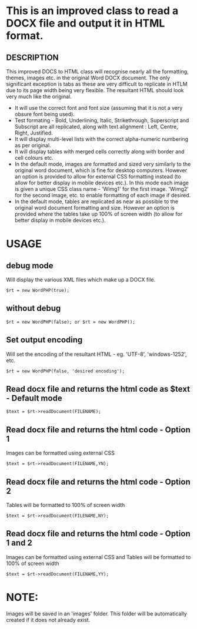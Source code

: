 # This is an improved class to read a DOCX file and output it in HTML format.

## DESCRIPTION

This improved DOCS to HTML class will recognise nearly all the formatting, themes, images etc. in the original Word DOCX document. The only significant exception is tabs as these are very difficult to replicate in HTLM due to its page width being very flexible. The resultant HTML should look very much like the original.

<ul>
<li>It will use the correct font and font size (assuming that it is not a very obsure font being used).</li>
<li>Test formating - Bold, Underlining, Italic, Strikethrough, Superscript and Subscript are all replicated, along with text alignment : Left, Centre, Right, Justified.</li>
<li>It will display multi-level lists with the correct alpha-numeric numbering as per original.</li>
<li>It will display tables with merged cells correctly along with border and cell colours etc.</li>
<li>In the default mode, images are formatted and sized very similarly to the original word document, which is fine for desktop computers. However an option is provided to allow for external CSS formatting instead (to allow for better display in mobile devices etc.). In this mode each image is given a unique CSS class name - 'Wimg1' for the first image. 'Wimg2' for the second image, etc. to enable formatting of each image if desired.</li>
<li>In the default mode, tables are replicated as near as possible to the original word document formatting and size. However an option is provided where the tables take up 100% of screen width (to allow for better display in mobile devices etc.).</li>
</ul>

# USAGE

## debug mode 
Will display the various XML files which make up a DOCX file.
```
$rt = new WordPHP(true);
```

## without debug
```
$rt = new WordPHP(false); or $rt = new WordPHP();
```

## Set output encoding
Will set the encoding of the resultant HTML - eg. 'UTF-8', 'windows-1252', etc.
```
$rt = new WordPHP(false, 'desired encoding');
```

## Read docx file and returns the html code as $text - Default mode
```
$text = $rt->readDocument(FILENAME);
```

## Read docx file and returns the html code - Option 1
Images can be formatted using external CSS
```
$text = $rt->readDocument(FILENAME,YN);
```

## Read docx file and returns the html code - Option 2
Tables will be formatted to 100% of screen width
```
$text = $rt->readDocument(FILENAME,NY);
```

## Read docx file and returns the html code - Option 1 and 2
Images can be formatted using external CSS and Tables will be formatted to 100% of screen width
```
$text = $rt->readDocument(FILENAME,YY);
```

# NOTE:
Images will be saved in an 'images' folder. This folder will be automatically created if it does not already exist.
